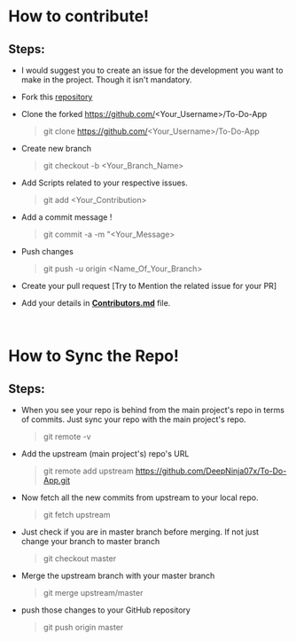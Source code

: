 # How to contribute!

## Steps:
-  I would suggest you to create an issue for the development you want to make in the project. Though it isn't mandatory.
  
-  Fork this [repository](https://github.com/DeepNinja07x/To-Do-App)
  
-  Clone the forked https://github.com/<Your_Username>/To-Do-App
    > git clone https://github.com/<Your_Username>/To-Do-App

-  Create new branch 
    > git checkout -b <Your_Branch_Name>

-  Add Scripts related to your respective issues.
    > git add <Your_Contribution>
 
-  Add a commit message !
    > git commit -a -m "<Your_Message>
    
-  Push changes
    > git push -u origin <Name_Of_Your_Branch>
 
-  Create your pull request [Try to Mention the related issue for your PR] 

-  Add your details in [__Contributors.md__](https://github.com/DeepNinja07x/To-Do-App/blob/master/Contributors.md) file.

<br/>

# How to Sync the Repo!

## Steps: 
- When you see your repo is behind from the main project's repo in terms of commits. Just sync your repo with the main project's repo.

    > git remote -v

- Add the upstream (main project's) repo's URL

    > git remote add upstream https://github.com/DeepNinja07x/To-Do-App.git

- Now fetch all the new commits from upstream to your local repo.

    > git fetch upstream

- Just check if you are in master branch before merging. If not just change your branch to master branch

    > git checkout master

- Merge the upstream branch with your master branch

    > git merge upstream/master

- push those changes to your GitHub repository

    > git push origin master
